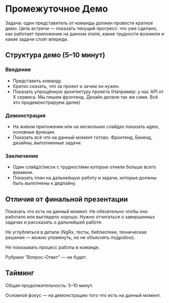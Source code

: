 # Промежуточное Демо

Задача: один представитель от команды должен провести краткое демо. Цель встречи — показать текущий прогресс: что уже сделано, как работает приложение на данном этапе, какие трудности возникли и какие задачи стоят впереди.

## Структура демо (5–10 минут)

### Введение

- Представить команду.
- Кратко сказать, что за проект и зачем он нужен.
- Показать упрощённую архитектуру проекта (Например: у нас API от X сервиса. Мы пишем фронтенд. Дизайн делали так же сами. Всё это продемонстрируем далее)

### Демонстрация

- На живом приложении или на нескольких слайдах показать идею, основные функции.
- Показать всё что на данный момент готово. Фронтенд, Бекенд, дизайны, выполненные задачи.

### Заключение

- Один слайд/список с трудностями которые отняли больше всего времени.
- Показать план на дальнейшую работу и задачи, которые должны быть выполнены к дедлайну.

## Отличия от финальной презентации

Показать что есть на данный момент. Не обязательно чтобы оно работало или выглядело хорошо. Нужно отчитаться о завершенных задачах и рассказать о дальнейшей работе.

Не углубляться в детали (NgRx, тесты, библиотеки, технические решения — можно упомянуть, но не объяснять подробно).

Не показывать процесс работы в команде.

Рубрики "Вопрос-Ответ" — не будет.

## Тайминг

Общая продолжительность: 5–10 минут.

Основной фокус — на демонстрацию того что есть на данный момент.
